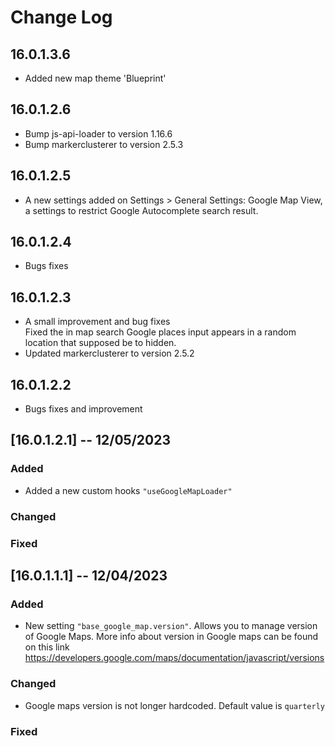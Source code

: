 # Change Log

## 16.0.1.3.6
* Added new map theme 'Blueprint'

## 16.0.1.2.6
* Bump js-api-loader to version 1.16.6
* Bump markerclusterer to version 2.5.3

## 16.0.1.2.5
* A new settings added on Settings > General Settings: Google Map View, a settings to restrict Google Autocomplete search result.

## 16.0.1.2.4
* Bugs fixes

## 16.0.1.2.3
* A small improvement and bug fixes    
    Fixed the in map search Google places input appears in a random location that supposed be to hidden.
* Updated markerclusterer to version 2.5.2

## 16.0.1.2.2    
* Bugs fixes and improvement

## [16.0.1.2.1] -- 12/05/2023
### Added
  - Added a new custom hooks `"useGoogleMapLoader"`
### Changed
### Fixed

## [16.0.1.1.1] -- 12/04/2023
### Added    
- New setting `"base_google_map.version"`. Allows you to manage version of Google Maps. More info about version in Google maps can be found on this link https://developers.google.com/maps/documentation/javascript/versions

### Changed
- Google maps version is not longer hardcoded. Default value is `quarterly`   

### Fixed
